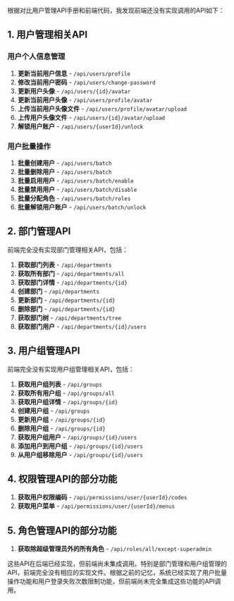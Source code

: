 根据对比用户管理API手册和前端代码，我发现前端还没有实现调用的API如下：

## 1. 用户管理相关API

### 用户个人信息管理

1. **更新当前用户信息** - `/api/users/profile`
2. **修改当前用户密码** - `/api/users/change-password`
3. **更新用户头像** - `/api/users/{id}/avatar`
4. **更新当前用户头像** - `/api/users/profile/avatar`
5. **上传当前用户头像文件** - `/api/users/profile/avatar/upload`
6. **上传用户头像文件** - `/api/users/{id}/avatar/upload`
7. **解锁用户账户** - `/api/users/{userId}/unlock`

### 用户批量操作

1. **批量创建用户** - `/api/users/batch`
2. **批量删除用户** - `/api/users/batch`
3. **批量启用用户** - `/api/users/batch/enable`
4. **批量禁用用户** - `/api/users/batch/disable`
5. **批量分配角色** - `/api/users/batch/roles`
6. **批量解锁用户账户** - `/api/users/batch/unlock`

## 2. 部门管理API

前端完全没有实现部门管理相关API，包括：

1. **获取部门列表** - `/api/departments`
2. **获取所有部门** - `/api/departments/all`
3. **获取部门详情** - `/api/departments/{id}`
4. **创建部门** - `/api/departments`
5. **更新部门** - `/api/departments/{id}`
6. **删除部门** - `/api/departments/{id}`
7. **获取部门树** - `/api/departments/tree`
8. **获取部门用户** - `/api/departments/{id}/users`

## 3. 用户组管理API

前端完全没有实现用户组管理相关API，包括：

1. **获取用户组列表** - `/api/groups`
2. **获取所有用户组** - `/api/groups/all`
3. **获取用户组详情** - `/api/groups/{id}`
4. **创建用户组** - `/api/groups`
5. **更新用户组** - `/api/groups/{id}`
6. **删除用户组** - `/api/groups/{id}`
7. **获取用户组用户** - `/api/groups/{id}/users`
8. **添加用户到用户组** - `/api/groups/{id}/users`
9. **从用户组移除用户** - `/api/groups/{id}/users`

## 4. 权限管理API的部分功能

1. **获取用户权限编码** - `/api/permissions/user/{userId}/codes`
2. **获取用户菜单** - `/api/permissions/user/{userId}/menus`

## 5. 角色管理API的部分功能

1. **获取除超级管理员外的所有角色** - `/api/roles/all/except-superadmin`

这些API在后端已经实现，但前端尚未集成调用。特别是部门管理和用户组管理的API，前端完全没有相应的实现文件。根据之前的记忆，系统已经实现了用户批量操作功能和用户登录失败次数限制功能，但前端尚未完全集成这些功能的API调用。